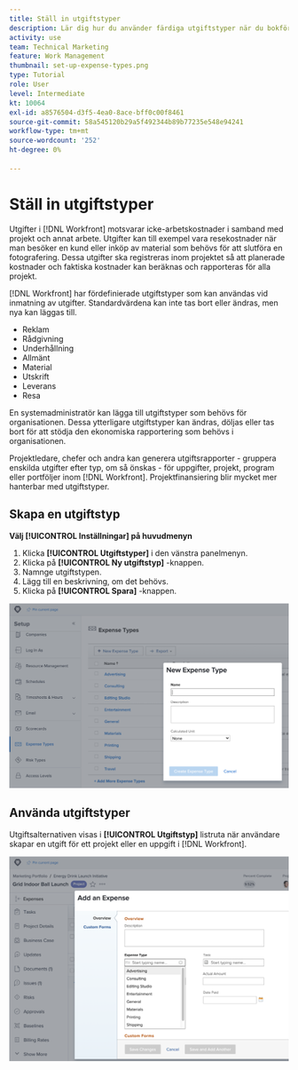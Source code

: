 ```yaml
---
title: Ställ in utgiftstyper
description: Lär dig hur du använder färdiga utgiftstyper när du bokför utgifter och hur du skapar nya utgiftstyper.
activity: use
team: Technical Marketing
feature: Work Management
thumbnail: set-up-expense-types.png
type: Tutorial
role: User
level: Intermediate
kt: 10064
exl-id: a8576504-d3f5-4ea0-8ace-bff0c00f8461
source-git-commit: 58a545120b29a5f492344b89b77235e548e94241
workflow-type: tm+mt
source-wordcount: '252'
ht-degree: 0%

---
```


# Ställ in utgiftstyper

Utgifter i [!DNL Workfront] motsvarar icke-arbetskostnader i samband med projekt och annat arbete. Utgifter kan till exempel vara resekostnader när man besöker en kund eller inköp av material som behövs för att slutföra en fotografering. Dessa utgifter ska registreras inom projektet så att planerade kostnader och faktiska kostnader kan beräknas och rapporteras för alla projekt.

[!DNL Workfront] har fördefinierade utgiftstyper som kan användas vid inmatning av utgifter. Standardvärdena kan inte tas bort eller ändras, men nya kan läggas till.

* Reklam
* Rådgivning
* Underhållning
* Allmänt
* Material
* Utskrift
* Leverans
* Resa

En systemadministratör kan lägga till utgiftstyper som behövs för organisationen. Dessa ytterligare utgiftstyper kan ändras, döljas eller tas bort för att stödja den ekonomiska rapportering som behövs i organisationen.

Projektledare, chefer och andra kan generera utgiftsrapporter - gruppera enskilda utgifter efter typ, om så önskas - för uppgifter, projekt, program eller portföljer inom [!DNL Workfront]. Projektfinansiering blir mycket mer hanterbar med utgiftstyper.

## Skapa en utgiftstyp

**Välj [!UICONTROL Inställningar] på huvudmenyn**

1. Klicka **[!UICONTROL Utgiftstyper]** i den vänstra panelmenyn.
1. Klicka på **[!UICONTROL Ny utgiftstyp]** -knappen.
1. Namnge utgiftstypen.
1. Lägg till en beskrivning, om det behövs.
1. Klicka på **[!UICONTROL Spara]** -knappen.

![En bild på hur du skapar en ny [!UICONTROL Utgiftstyp]](assets/setting-up-finances-6.png)

## Använda utgiftstyper

Utgiftsalternativen visas i **[!UICONTROL Utgiftstyp]** listruta när användare skapar en utgift för ett projekt eller en uppgift i [!DNL Workfront].

![En bild av hur du lägger till en ny utgift](assets/setting-up-finances-7.png)
